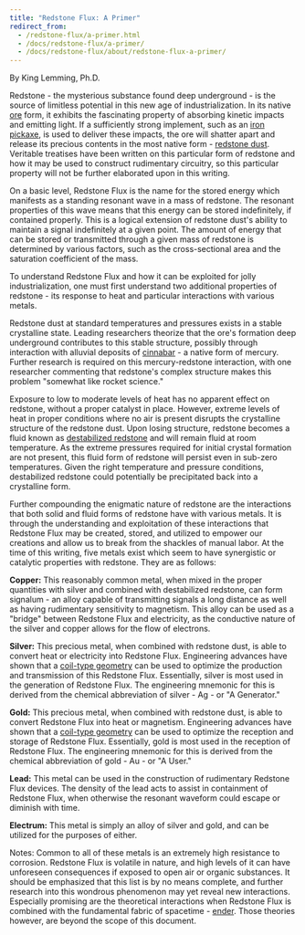 ```yaml
---
title: "Redstone Flux: A Primer"
redirect_from:
  - /redstone-flux/a-primer.html
  - /docs/redstone-flux/a-primer/
  - /docs/redstone-flux/about/redstone-flux-a-primer/
---
```


By King Lemming, Ph.D.

Redstone - the mysterious substance found deep underground - is the source of
limitless potential in this new age of industrialization. In its native
[ore](https://minecraft.gamepedia.com/Redstone_Ore) form, it exhibits the
fascinating property of absorbing kinetic impacts and emitting light. If a
sufficiently strong implement, such as an [iron
pickaxe](https://minecraft.gamepedia.com/Pickaxe), is used to deliver these
impacts, the ore will shatter apart and release its precious contents in the
most native form - [redstone dust](https://minecraft.gamepedia.com/Redstone).
Veritable treatises have been written on this particular form of redstone and
how it may be used to construct rudimentary circuitry, so this particular
property will not be further elaborated upon in this writing.

On a basic level, Redstone Flux is the name for the stored energy which
manifests as a standing resonant wave in a mass of redstone. The resonant
properties of this wave means that this energy can be stored indefinitely, if
contained properly. This is a logical extension of redstone dust's ability to
maintain a signal indefinitely at a given point. The amount of energy that can
be stored or transmitted through a given mass of redstone is determined by
various factors, such as the cross-sectional area and the saturation coefficient
of the mass.

To understand Redstone Flux and how it can be exploited for jolly
industrialization, one must first understand two additional properties of
redstone - its response to heat and particular interactions with various metals.

Redstone dust at standard temperatures and pressures exists in a stable
crystalline state. Leading researchers theorize that the ore's formation deep
underground contributes to this stable structure, possibly through interaction
with alluvial deposits of
[cinnabar](/docs/thermal-foundation/items/materials/other/cinnabar/) - a native
form of mercury. Further research is required on this mercury-redstone
interaction, with one researcher commenting that redstone's complex structure
makes this problem "somewhat like rocket science."

Exposure to low to moderate levels of heat has no apparent effect on redstone,
without a proper catalyst in place. However, extreme levels of heat in proper
conditions where no air is present disrupts the crystalline structure of the
redstone dust. Upon losing structure, redstone becomes a fluid known as
[destabilized
redstone](/docs/thermal-foundation/fluids/molten/destabilized-redstone/) and
will remain fluid at room temperature. As the extreme pressures required for
initial crystal formation are not present, this fluid form of redstone will
persist even in sub-zero temperatures. Given the right temperature and pressure
conditions, destabilized redstone could potentially be precipitated back into a
crystalline form.

Further compounding the enigmatic nature of redstone are the interactions that
both solid and fluid forms of redstone have with various metals. It is through
the understanding and exploitation of these interactions that Redstone Flux may
be created, stored, and utilized to empower our creations and allow us to break
from the shackles of manual labor. At the time of this writing, five metals
exist which seem to have synergistic or catalytic properties with redstone. They
are as follows:

**Copper:** This reasonably common metal, when mixed in the proper quantities
with silver and combined with destabilized redstone, can form signalum - an
alloy capable of transmitting signals a long distance as well as having
rudimentary sensitivity to magnetism. This alloy can be used as a "bridge"
between Redstone Flux and electricity, as the conductive nature of the silver
and copper allows for the flow of electrons.

**Silver:** This precious metal, when combined with redstone dust, is able to
convert heat or electricity into Redstone Flux. Engineering advances have shown
that a [coil-type
geometry](/docs/thermal-foundation/items/materials/parts/redstone-transmission-coil/)
can be used to optimize the production and transmission of this Redstone Flux.
Essentially, silver is most used in the generation of Redstone Flux. The
engineering mnemonic for this is derived from the chemical abbreviation of
silver - Ag - or "A Generator."

**Gold:** This precious metal, when combined with redstone dust, is able to
convert Redstone Flux into heat or magnetism. Engineering advances have shown
that a [coil-type
geometry](/docs/thermal-foundation/items/materials/parts/redstone-reception-coil/)
can be used to optimize the reception and storage of Redstone Flux. Essentially,
gold is most used in the reception of Redstone Flux. The engineering mnemonic
for this is derived from the chemical abbreviation of gold - Au - or "A User."

**Lead:** This metal can be used in the construction of rudimentary Redstone
Flux devices. The density of the lead acts to assist in containment of Redstone
Flux, when otherwise the resonant waveform could escape or diminish with time.

**Electrum:** This metal is simply an alloy of silver and gold, and can be
utilized for the purposes of either.

Notes: Common to all of these metals is an extremely high resistance to
corrosion. Redstone Flux is volatile in nature, and high levels of it can have
unforeseen consequences if exposed to open air or organic substances. It should
be emphasized that this list is by no means complete, and further research into
this wondrous phenomenon may yet reveal new interactions. Especially promising
are the theoretical interactions when Redstone Flux is combined with the
fundamental fabric of spacetime -
[ender](/docs/thermal-foundation/fluids/molten/resonant-ender). Those theories
however, are beyond the scope of this document.
